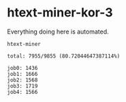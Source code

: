 # htext-miner-kor-3

Everything doing here is automated.

```
htext-miner

total: 7955/9855 (80.72044647387114%)

job0: 1436
job1: 1666
job2: 1568
job3: 1719
job4: 1566
```
